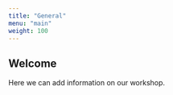 ```yaml
---
title: "General"
menu: "main"
weight: 100
---
```


## Welcome

Here we can add information on our workshop.
